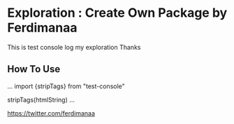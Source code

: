 # Exploration : Create Own Package by Ferdimanaa

This is test console log my exploration
Thanks

## How To Use

...
import {stripTags} from 
"test-console"


stripTags(htmlString)
...


https://twitter.com/ferdimanaa
